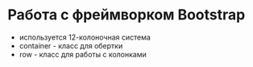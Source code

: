 # Работа с фреймворком Bootstrap
- используется 12-колоночная система
- container - класс для обертки
- row - класс для работы с колонками
  
